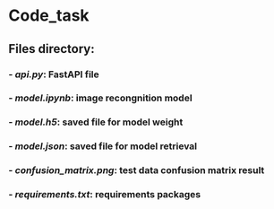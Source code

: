 # Code_task

## Files directory:
### - *api.py*: FastAPI file
### - *model.ipynb*:  image recongnition model
### - *model.h5*: saved file for model weight
### - *model.json*: saved file for model retrieval 
### - *confusion_matrix.png*: test data confusion matrix result
### - *requirements.txt*: requirements packages
 
